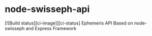 # node-swisseph-api
[![Build status][ci-image]][ci-status]
Ephemeris API Based on node-swisseph and Express Framework
